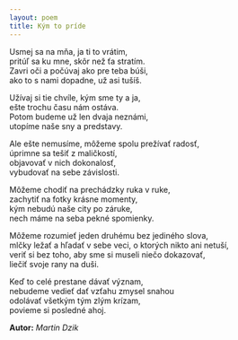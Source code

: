 ```yaml
---
layout: poem
title: Kým to príde
---
```


Usmej sa na mňa, ja ti to vrátim,  
pritúľ sa ku mne, skôr než ťa stratím.  
Zavri oči a počúvaj ako pre teba búši,  
ako to s nami dopadne, už asi tušíš.  

Užívaj si tie chvíle, kým sme ty a ja,  
ešte trochu času nám ostáva.  
Potom budeme už len dvaja neznámi,  
utopíme naše sny a predstavy.  

Ale ešte nemusíme, môžeme spolu prežívať radosť,  
úprimne sa tešiť z maličkostí,  
objavovať v nich dokonalosť,  
vybudovať na sebe závislosti.  

Môžeme chodiť na prechádzky ruka v ruke,  
zachytiť na fotky krásne momenty,  
kým nebudú naše city po záruke,  
nech máme na seba pekné spomienky.  

Môžeme rozumieť jeden druhému bez jediného slova,  
mlčky ležať a hľadať v sebe veci, o ktorých nikto ani netuší,  
veriť si bez toho, aby sme si museli niečo dokazovať,  
liečiť svoje rany na duši.  

Keď to celé prestane dávať význam,  
nebudeme vedieť dať vzťahu zmysel snahou  
odolávať všetkým tým zlým krízam,  
povieme si posledné ahoj.

**Autor:** *Martin Dzik*  
